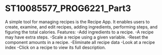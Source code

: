 # ST10085577_PROG6221_Part3
A simple tool for managing recipes is the Recipe App. It enables users to create, examine, and edit recipes, adding ingredients, performing steps, and figuring the total calories.
Features:
-Add ingredients to a recipe.
-A recipe may have extra steps.
-Scale a recipe using a given variable.
-Reset the component amounts in a recipe.
-Eliminate all recipe data
-Look at a recipe index
-Click on a recipe to view its full description.
